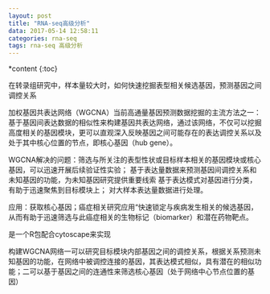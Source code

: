 ```yaml
---
layout: post
title: "RNA-seq高级分析"
data: 2017-05-14 12:58:11
categories: rna-seq
tags: rna-seq 高级分析
---
```


*content
{:toc}

在转录组研究中，样本量较大时，如何快速挖掘表型相关候选基因，预测基因之间调控关系








加权基因共表达网络（WGCNA）当前高通量基因预测数据挖掘的主流方法之一：基于基因间表达数据的相似性来构建基因共表达网络，通过该网络，不仅可以挖掘高度相关的基因模块，更可以直观深入反映基因之间可能存在的表达调控关系以及处于其中核心位置的节点，即核心基因（hub gene）。

WGCNA解决的问题：筛选与所关注的表型性状或目标样本相关的基因模块或核心基因，可以迅速开展后续验证性实验；
                 基于表达量数据来预测基因间调控关系和未知基因的功能，为未知基因研究提供重要线索
				 基于表达模式对基因进行分类，有助于迅速聚焦到目标模块上；
				 对大样本表达量数据进行处理。
				 
应用：获取核心基因；癌症相关研究应用“快速锁定与疾病发生相关的候选基因，从而有助于迅速筛选与此癌症相关的生物标记（biomarker）和潜在药物靶点。

是一个R包配合cytoscape来实现

构建WGCNA网络一可以研究目标模块内部基因之间的调控关系，根据关系预测未知基因的功能，在网络中被调控连接的基因，其表达模式相似，具有潜在的相似功能；二可以基于基因之间的连通性来筛选核心基因（处于网络中心节点位置的基因）